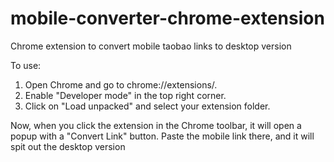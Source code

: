 # mobile-converter-chrome-extension

Chrome extension to convert mobile taobao links to desktop version

To use:

1. Open Chrome and go to chrome://extensions/.
2. Enable "Developer mode" in the top right corner.
3. Click on "Load unpacked" and select your extension folder.

Now, when you click the extension in the Chrome toolbar, it will open a popup with a "Convert Link" button. Paste the mobile link there, and it will spit out the desktop version
